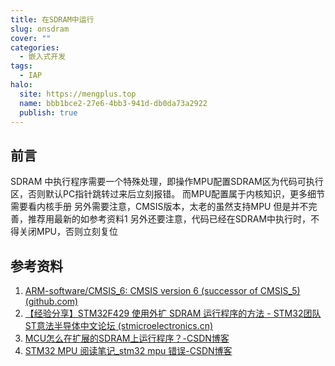 ```yaml
---
title: 在SDRAM中运行
slug: onsdram
cover: ""
categories:
  - 嵌入式开发
tags:
  - IAP
halo:
  site: https://mengplus.top
  name: bbb1bce2-27e6-4bb3-941d-db0da73a2922
  publish: true
---
```

## 前言
SDRAM 中执行程序需要一个特殊处理，即操作MPU配置SDRAM区为代码可执行区，否则默认PC指针跳转过来后立刻报错。
而MPU配置属于内核知识，更多细节需要看内核手册
另外需要注意，CMSIS版本，太老的虽然支持MPU 但是并不完善，推荐用最新的如参考资料1
另外还要注意，代码已经在SDRAM中执行时，不得关闭MPU，否则立刻复位
## 参考资料
1. [ARM-software/CMSIS_6: CMSIS version 6 (successor of CMSIS_5) (github.com)](https://github.com/ARM-software/CMSIS_6)
2. [【经验分享】STM32F429 使用外扩 SDRAM 运行程序的方法 - STM32团队 ST意法半导体中文论坛 (stmicroelectronics.cn)](https://shequ.stmicroelectronics.cn/thread-633444-1-1.html)
3. [MCU怎么在扩展的SDRAM上运行程序？-CSDN博客](https://blog.csdn.net/ybhuangfugui/article/details/90170387)
4. [STM32 MPU 阅读笔记_stm32 mpu 错误-CSDN博客](https://blog.csdn.net/Bin_Watson/article/details/127157732)